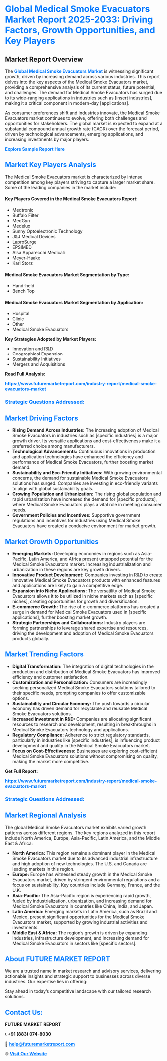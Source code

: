 <h1 style="color: #007BFF;">Global Medical Smoke Evacuators Market Report 2025-2033: Driving Factors, Growth Opportunities, and Key Players</h1>

<section id="overview">
<h2>Market Report Overview</h2>
<p>The <a href="https://www.futuremarketreport.com/industry-report/medical-smoke-evacuators-market" style="color: #007BFF; text-decoration: none;"><strong>Global Medical Smoke Evacuators Market</strong></a> is witnessing significant growth, driven by increasing demand across various industries. This report delves into the key aspects of the Medical Smoke Evacuators market, providing a comprehensive analysis of its current status, future potential, and challenges. The demand for Medical Smoke Evacuators has surged due to its wide-ranging applications in industries such as [insert industries], making it a critical component in modern-day [applications].</p>
<p>As consumer preferences shift and industries innovate, the Medical Smoke Evacuators market continues to evolve, offering both challenges and opportunities for stakeholders. The global market is expected to expand at a substantial compound annual growth rate (CAGR) over the forecast period, driven by technological advancements, emerging applications, and increasing investments by major players.</p>
</section>

<section id="overview">
<p><a href="https://www.futuremarketreport.com/request-sample/reportId=127450" style="color: #007BFF; text-decoration: none;"><strong>Explore Sample Report Here</strong></a></p>
</section>

<section id="key-players">
<h2 style="color: #007BFF;">Market Key Players Analysis</h2>
<p>The Medical Smoke Evacuators market is characterized by intense competition among key players striving to capture a larger market share. Some of the leading companies in the market include:</p>
<h4>Key Players Covered in the Medical Smoke Evacuators Report:</h4>
<ul><li>Medtronic</li><li>Buffalo Filter</li><li>MedGyn</li><li>Medelux</li><li>Sunny Optoelectronic Technology</li><li>J&amp;J Medical Devices</li><li>LaproSurge</li><li>EPSIMED</li><li>Alsa Apparecchi Medicali</li><li>Meyer-Haake</li><li>Karl Storz</li></ul>
<h4>Medical Smoke Evacuators Market Segmentation by Type:</h4>
<ul><li>Hand-held</li><li>Bench Top</li></ul>

<h4>Medical Smoke Evacuators Market Segmentation by Application:</h4>
<ul><li>Hospital</li><li>Clinic</li><li>Other</li><li>Medical Smoke Evacuators</li></ul>
<p><strong>Key Strategies Adopted by Market Players:</strong></p>
<ul>
<li>Innovation and R&D</li>
<li>Geographical Expansion</li>
<li>Sustainability Initiatives</li>
<li>Mergers and Acquisitions</li>
</ul>
</section>

<section>
<p><strong>Read Full Analysis: </strong></p><a href="https://www.futuremarketreport.com/industry-report/medical-smoke-evacuators-market" style="color: #007BFF; text-decoration: none;"><strong>https://www.futuremarketreport.com/industry-report/medical-smoke-evacuators-market</strong></a>
<h3 style="color: #007BFF;">Strategic Questions Addressed:</h3>
</section>

<section id="driving-factors">
<h2 style="color: #007BFF;">Market Driving Factors</h2>
<ul>
<li><strong>Rising Demand Across Industries:</strong> The increasing adoption of Medical Smoke Evacuators in industries such as [specific industries] is a major growth driver. Its versatile applications and cost-effectiveness make it a preferred choice among manufacturers.</li>
<li><strong>Technological Advancements:</strong> Continuous innovations in production and application technologies have enhanced the efficiency and performance of Medical Smoke Evacuators, further boosting market demand.</li>
<li><strong>Sustainability and Eco-Friendly Initiatives:</strong> With growing environmental concerns, the demand for sustainable Medical Smoke Evacuators solutions has surged. Companies are investing in eco-friendly variants to align with global sustainability goals.</li>
<li><strong>Growing Population and Urbanization:</strong> The rising global population and rapid urbanization have increased the demand for [specific products], where Medical Smoke Evacuators plays a vital role in meeting consumer needs.</li>
<li><strong>Government Policies and Incentives:</strong> Supportive government regulations and incentives for industries using Medical Smoke Evacuators have created a conducive environment for market growth.</li>
</ul>
</section>

<section id="growth-opportunities">
<h2 style="color: #007BFF;">Market Growth Opportunities</h2>
<ul>
<li><strong>Emerging Markets:</strong> Developing economies in regions such as Asia-Pacific, Latin America, and Africa present untapped potential for the Medical Smoke Evacuators market. Increasing industrialization and urbanization in these regions are key growth drivers.</li>
<li><strong>Innovative Product Development:</strong> Companies investing in R&D to create innovative Medical Smoke Evacuators products with enhanced features and applications are likely to gain a competitive edge.</li>
<li><strong>Expansion into Niche Applications:</strong> The versatility of Medical Smoke Evacuators allows it to be utilized in niche markets such as [specific niches], creating opportunities for growth and diversification.</li>
<li><strong>E-commerce Growth:</strong> The rise of e-commerce platforms has created a surge in demand for Medical Smoke Evacuators used in [specific applications], further boosting market growth.</li>
<li><strong>Strategic Partnerships and Collaborations:</strong> Industry players are forming partnerships to leverage shared expertise and resources, driving the development and adoption of Medical Smoke Evacuators products globally.</li>
</ul>
</section>

<section id="trending-factors">
<h2 style="color: #007BFF;">Market Trending Factors</h2>
<ul>
<li><strong>Digital Transformation:</strong> The integration of digital technologies in the production and distribution of Medical Smoke Evacuators has improved efficiency and customer satisfaction.</li>
<li><strong>Customization and Personalization:</strong> Consumers are increasingly seeking personalized Medical Smoke Evacuators solutions tailored to their specific needs, prompting companies to offer customizable options.</li>
<li><strong>Sustainability and Circular Economy:</strong> The push towards a circular economy has driven demand for recyclable and reusable Medical Smoke Evacuators solutions.</li>
<li><strong>Increased Investment in R&D:</strong> Companies are allocating significant resources to research and development, resulting in breakthroughs in Medical Smoke Evacuators technology and applications.</li>
<li><strong>Regulatory Compliance:</strong> Adherence to strict regulatory standards, particularly in industries like [specific industries], is influencing product development and quality in the Medical Smoke Evacuators market.</li>
<li><strong>Focus on Cost-Effectiveness:</strong> Businesses are exploring cost-efficient Medical Smoke Evacuators solutions without compromising on quality, making the market more competitive.</li>
</ul>
</section>

<section>
<p><strong>Get Full Report: </strong></p><a href="https://www.futuremarketreport.com/industry-report/medical-smoke-evacuators-market" style="color: #007BFF; text-decoration: none;"><strong>https://www.futuremarketreport.com/industry-report/medical-smoke-evacuators-market</strong></a>
<h3 style="color: #007BFF;">Strategic Questions Addressed:</h3>
</section>


<section id="regional-analysis">
<h2 style="color: #007BFF;">Market Regional Analysis</h2>
<p>The global Medical Smoke Evacuators market exhibits varied growth patterns across different regions. The key regions analyzed in this report include North America, Europe, Asia-Pacific, Latin America, and the Middle East & Africa:</p>
<ul>
<li><strong>North America:</strong> This region remains a dominant player in the Medical Smoke Evacuators market due to its advanced industrial infrastructure and high adoption of new technologies. The U.S. and Canada are leading markets in this region.</li>
<li><strong>Europe:</strong> Europe has witnessed steady growth in the Medical Smoke Evacuators market, driven by stringent environmental regulations and a focus on sustainability. Key countries include Germany, France, and the U.K.</li>
<li><strong>Asia-Pacific:</strong> The Asia-Pacific region is experiencing rapid growth, fueled by industrialization, urbanization, and increasing demand for Medical Smoke Evacuators in countries like China, India, and Japan.</li>
<li><strong>Latin America:</strong> Emerging markets in Latin America, such as Brazil and Mexico, present significant opportunities for the Medical Smoke Evacuators market, supported by growing industrial activities and investments.</li>
<li><strong>Middle East & Africa:</strong> The region’s growth is driven by expanding industries, infrastructure development, and increasing demand for Medical Smoke Evacuators in sectors like [specific sectors].</li>
</ul>
</section>

<footer>
<h2 style="color: #007BFF;">About FUTURE MARKET REPORT</h2>
<p>We are a trusted name in market research and advisory services, delivering actionable insights and strategic support to businesses across diverse industries. Our expertise lies in offering:</p>

<p>Stay ahead in today’s competitive landscape with our tailored research solutions.</p>

<h2 style="color: #007BFF;">Contact Us:</h2>
<p><strong>FUTURE MARKET REPORT</strong></p>
<p>📞 <strong>+91 (883) 074-8030</strong></p>
<p>📧 <strong><a href="mailto:help@futuremarketreport.com" style="color: #007BFF;">help@futuremarketreport.com</a></strong></p>
<p>🌐 <strong><a href="https://www.futuremarketreport.com/" style="color: #007BFF;">Visit Our Website</a></strong></p>
</footer>